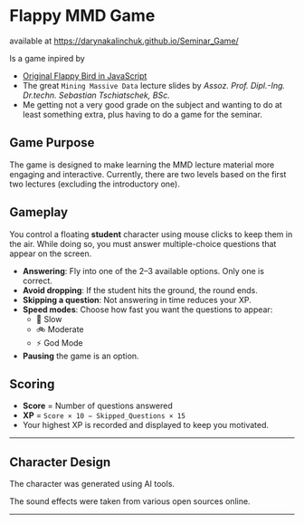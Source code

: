 # Flappy MMD Game
available at https://darynakalinchuk.github.io/Seminar_Game/

Is a game inpired by 
- [Original Flappy Bird in JavaScript](https://github.com/CodeExplainedRepo/Original-Flappy-bird-JavaScript)
- The great `Mining Massive Data` lecture slides by *Assoz. Prof. Dipl.-Ing. Dr.techn. Sebastian Tschiatschek, BSc.*
- Me getting not a very good grade on the subject and wanting to do at least something extra, plus having to do a game for the seminar.

## Game Purpose

The game is designed to make learning the MMD lecture material more engaging and interactive. Currently, there are two levels based on the first two lectures (excluding the introductory one).

## Gameplay

You control a floating **student** character using mouse clicks to keep them in the air. While doing so, you must answer multiple-choice questions that appear on the screen.

- **Answering**: Fly into one of the 2–3 available options. Only one is correct.
- **Avoid dropping**: If the student hits the ground, the round ends.
- **Skipping a question**: Not answering in time reduces your XP.
- **Speed modes**: Choose how fast you want the questions to appear:
  - 🐢 Slow
  - 🚲 Moderate
  - ⚡ God Mode
- **Pausing** the game is an option.

## Scoring

- **Score** = Number of questions answered
- **XP** = `Score × 10 − Skipped_Questions × 15`
- Your highest XP is recorded and displayed to keep you motivated.

---

## Character Design

The character was generated using AI tools.

The sound effects were taken from various open sources online.

---

